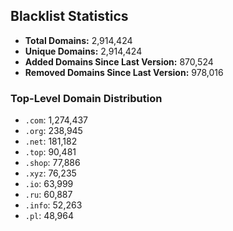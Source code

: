 ## Blacklist Statistics

- **Total Domains:** 2,914,424
- **Unique Domains:** 2,914,424
- **Added Domains Since Last Version:** 870,524
- **Removed Domains Since Last Version:** 978,016

### Top-Level Domain Distribution

-  `.com`: 1,274,437
-  `.org`: 238,945
-  `.net`: 181,182
-  `.top`: 90,481
-  `.shop`: 77,886
-  `.xyz`: 76,235
-  `.io`: 63,999
-  `.ru`: 60,887
-  `.info`: 52,263
-  `.pl`: 48,964
